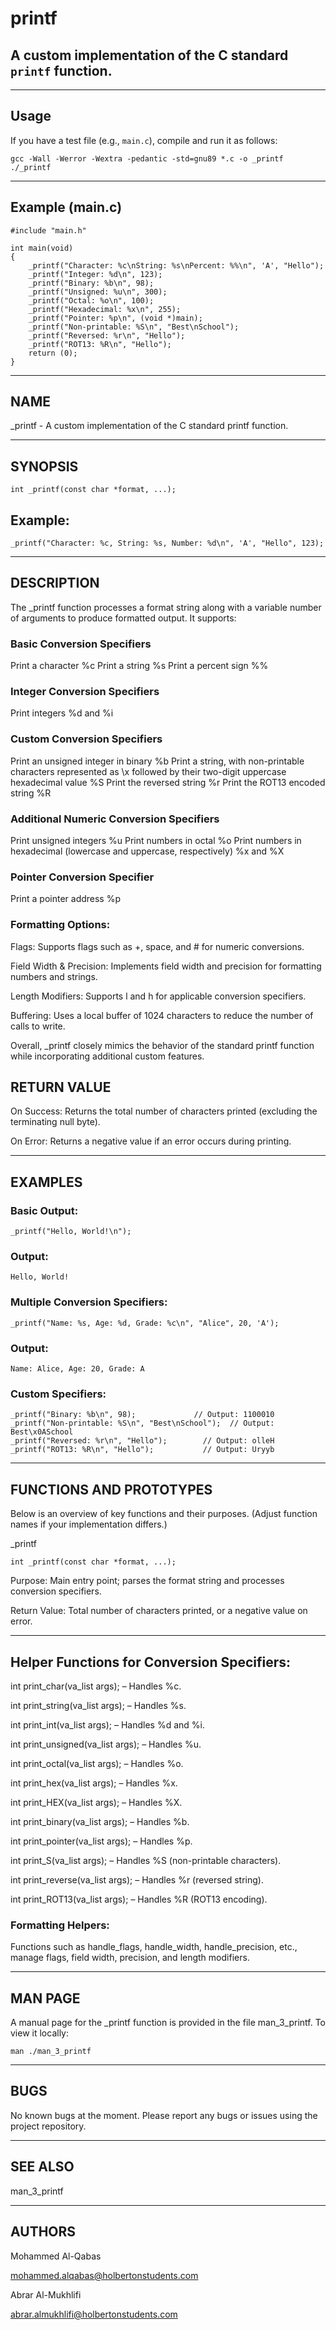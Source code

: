 # printf

## A custom implementation of the C standard `printf` function.

---

## Usage

If you have a test file (e.g., `main.c`), compile and run it as follows:



```
gcc -Wall -Werror -Wextra -pedantic -std=gnu89 *.c -o _printf
./_printf
```

---

## Example (main.c)

```
#include "main.h"

int main(void)
{
    _printf("Character: %c\nString: %s\nPercent: %%\n", 'A', "Hello");
    _printf("Integer: %d\n", 123);
    _printf("Binary: %b\n", 98);
    _printf("Unsigned: %u\n", 300);
    _printf("Octal: %o\n", 100);
    _printf("Hexadecimal: %x\n", 255);
    _printf("Pointer: %p\n", (void *)main);
    _printf("Non-printable: %S\n", "Best\nSchool");
    _printf("Reversed: %r\n", "Hello");
    _printf("ROT13: %R\n", "Hello");
    return (0);
}
```

---

## NAME

_printf - A custom implementation of the C standard printf function.

---

## SYNOPSIS

```
int _printf(const char *format, ...);
```

## Example:

```
_printf("Character: %c, String: %s, Number: %d\n", 'A', "Hello", 123);
```

---

## DESCRIPTION

The _printf function processes a format string along with a variable number of arguments to produce formatted output. It supports:

### Basic Conversion Specifiers

Print a character %c
Print a string %s
Print a percent sign %%


### Integer Conversion Specifiers

Print integers %d and %i


### Custom Conversion Specifiers

Print an unsigned integer in binary %b
Print a string, with non-printable characters represented as \x followed by their two-digit uppercase hexadecimal value %S
Print the reversed string %r
Print the ROT13 encoded string %R


### Additional Numeric Conversion Specifiers

Print unsigned integers %u
Print numbers in octal %o
Print numbers in hexadecimal (lowercase and uppercase, respectively) %x and %X


### Pointer Conversion Specifier

Print a pointer address %p


### Formatting Options:

Flags: Supports flags such as +, space, and # for numeric conversions.


Field Width & Precision: Implements field width and precision for formatting numbers and strings.

Length Modifiers: Supports l and h for applicable conversion specifiers.

Buffering: Uses a local buffer of 1024 characters to reduce the number of calls to write.

Overall, _printf closely mimics the behavior of the standard printf function while incorporating additional custom features.

## RETURN VALUE

On Success: Returns the total number of characters printed (excluding the terminating null byte).

On Error: Returns a negative value if an error occurs during printing.

---

## EXAMPLES

### Basic Output:
```
_printf("Hello, World!\n");
```
### Output:
```
Hello, World!
```
### Multiple Conversion Specifiers:
```
_printf("Name: %s, Age: %d, Grade: %c\n", "Alice", 20, 'A');
```
### Output:
```
Name: Alice, Age: 20, Grade: A
```
### Custom Specifiers:
```
_printf("Binary: %b\n", 98);             // Output: 1100010
_printf("Non-printable: %S\n", "Best\nSchool");  // Output: Best\x0ASchool
_printf("Reversed: %r\n", "Hello");        // Output: olleH
_printf("ROT13: %R\n", "Hello");           // Output: Uryyb
```
---
## FUNCTIONS AND PROTOTYPES
Below is an overview of key functions and their purposes. (Adjust function names if your implementation differs.)

_printf
```
int _printf(const char *format, ...);
```

Purpose: Main entry point; parses the format string and processes conversion specifiers.

Return Value: Total number of characters printed, or a negative value on error.

---

## Helper Functions for Conversion Specifiers:

int print_char(va_list args); – Handles %c.

int print_string(va_list args); – Handles %s.

int print_int(va_list args); – Handles %d and %i.

int print_unsigned(va_list args); – Handles %u.

int print_octal(va_list args); – Handles %o.

int print_hex(va_list args); – Handles %x.

int print_HEX(va_list args); – Handles %X.

int print_binary(va_list args); – Handles %b.

int print_pointer(va_list args); – Handles %p.

int print_S(va_list args); – Handles %S (non-printable characters).

int print_reverse(va_list args); – Handles %r (reversed string).

int print_ROT13(va_list args); – Handles %R (ROT13 encoding).


### Formatting Helpers:

Functions such as handle_flags, handle_width, handle_precision, etc., manage flags, field width, precision, and length modifiers.

---

## MAN PAGE

A manual page for the _printf function is provided in the file man_3_printf. To view it locally:

```
man ./man_3_printf
```

---

## BUGS
No known bugs at the moment. Please report any bugs or issues using the project repository.

---

## SEE ALSO

man_3_printf

---

## AUTHORS

Mohammed Al-Qabas

mohammed.alqabas@holbertonstudents.com

Abrar Al-Mukhlifi

abrar.almukhlifi@holbertonstudents.com
